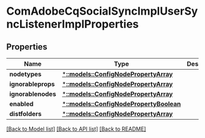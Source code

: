 # ComAdobeCqSocialSyncImplUserSyncListenerImplProperties

## Properties
Name | Type | Description | Notes
------------ | ------------- | ------------- | -------------
**nodetypes** | [***::models::ConfigNodePropertyArray**](configNodePropertyArray.md) |  | [optional] 
**ignorableprops** | [***::models::ConfigNodePropertyArray**](configNodePropertyArray.md) |  | [optional] 
**ignorablenodes** | [***::models::ConfigNodePropertyArray**](configNodePropertyArray.md) |  | [optional] 
**enabled** | [***::models::ConfigNodePropertyBoolean**](configNodePropertyBoolean.md) |  | [optional] 
**distfolders** | [***::models::ConfigNodePropertyArray**](configNodePropertyArray.md) |  | [optional] 

[[Back to Model list]](../README.md#documentation-for-models) [[Back to API list]](../README.md#documentation-for-api-endpoints) [[Back to README]](../README.md)


